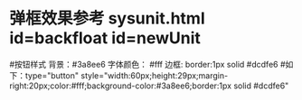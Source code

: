 # 弹框效果参考 sysunit.html  id=backfloat id=newUnit

#按钮样式  背景：#3a8ee6 字体颜色： #fff  边框: border:1px solid #dcdfe6
#如下：type="button" style="width:60px;height:29px;margin-right:20px;color:#fff;background-color:#3a8ee6;border:1px solid #dcdfe6"
